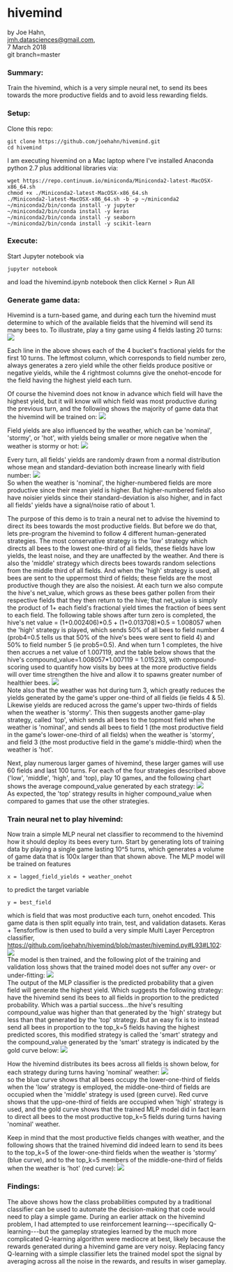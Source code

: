 # hivemind

by Joe Hahn,<br />
jmh.datasciences@gmail.com,<br />
7 March 2018<br />
git branch=master

### Summary:
Train the hivemind, which is a very simple neural net, to send its bees towards the more
productive fields and to avoid less rewarding fields.

### Setup:

Clone this repo:

    git clone https://github.com/joehahn/hivemind.git
    cd hivemind

I am executing hivemind on a Mac laptop where I've installed
Anaconda python 2.7 plus additional libraries via:

    wget https://repo.continuum.io/miniconda/Miniconda2-latest-MacOSX-x86_64.sh
    chmod +x ./Miniconda2-latest-MacOSX-x86_64.sh
    ./Miniconda2-latest-MacOSX-x86_64.sh -b -p ~/miniconda2
    ~/miniconda2/bin/conda install -y jupyter
    ~/miniconda2/bin/conda install -y keras
    ~/miniconda2/bin/conda install -y seaborn
    ~/miniconda2/bin/conda install -y scikit-learn

### Execute:

Start Jupyter notebook via

    jupyter notebook

and load the hivemind.ipynb notebook then click Kernel > Run All

### Generate game data:

Hivemind is a turn-based game, and during each turn the hivemind must determine to which
of the available fields that the hivemind will send its many bees to.
To illustrate, play a tiny game using 4 fields lasting 20 turns:
![](figs/yields.png)<br />

Each line in the above shows each of the 4 bucket's fractional yields for the first 10 turns.
The leftmost column, which corresponds to field number zero,
always generates a zero yield while the other fields produce
positive or negative yields, while the 4 rightmost columns give the onehot-encode for the field
having the highest yield each turn.

Of course the hivemind does not know in advance which field will have the highest yield,
but it will know will which field was most productive during the previous turn,
and the following shows the majority of game data that the hivemind will be trained on:
![](figs/lagged_yields.png)<br />

Field yields are also influenced by the weather, which can be 'nominal', 'stormy', or 'hot',
with yields being smaller or more negative when the weather is stormy or hot:
![](figs/weather.png)<br />

Every turn, all fields' yields are randomly drawn from a normal distribution whose
mean and standard-deviation both increase linearly with field number:
![](figs/field_parameters.png)<br />
So when the weather is 'nominal', the higher-numbered fields are more productive
since their mean yield is higher. But higher-numbered fields also have noisier yields
since their standard-deviation is also higher, and in fact all fields' yields have a 
signal/noise ratio of about 1.

The purpose of this demo is to train a neural net to advise the hivemind to direct
its bees towards the most productive fields. But before we do that, lets pre-program
the hivemind to follow 4 different human-generated strategies. The most conservative
strategy is the 'low' strategy which directs all bees to the lowest one-third of all
fields, these fields have low yields, the least noise, and they are unaffected by the weather.
And there is also the 'middle' strategy which directs bees towards random selections
from the middle third of all fields.
And when the 'high' strategy is used, all bees are sent to the uppermost third of fields;
these fields are the most productive though they are also the noisiest. At each
turn we also compute the hive's net_value, which grows as these bees gather pollen from
their respective fields that they then return to the hive; that net_value is simply the product of
1+ each field's fractional yield times the fraction of bees sent to each field. The following
table shows after turn zero is completed, the hive's 
net value = (1+0.002406)\*0.5 + (1+0.013708)\*0.5 = 1.008057 when the 'high' strategy
is played, which sends 50% of all bees to field number 4 (prob4=0.5 tells us that 50%
of the hive's bees were sent to field 4) and 50% to field number 5 (ie prob5=0.5).
And when turn 1 completes, the hive then accrues a net value of 1.007119, and the table
below shows that the hive's compound_value=1.008057*1.007119 = 1.015233, with
compound-scoring used to quantify how visits by bees at the more productive fields
will over time strengthen the hive and allow it to spawns greater number of healthier bees.
![](figs/high.png)<br />
Note also that the weather was hot during turn 3, which greatly reduces the yields
generated by the game's upper one-third of all fields (ie fields 4 & 5). Likewise
yields are reduced across the game's upper two-thirds of fields when the weather is 'stormy'.
This then suggests another game-play strategy, called 'top', which sends all bees
to the topmost field when the weather is 'nominal', and sends all bees to field 1
(the most productive field in the game's lower-one-third of all fields) when the weather
is 'stormy', and field 3 (the most productive field in the game's middle-third) when
the weather is 'hot'.

Next, play numerous larger games of hivemind, these larger
games will use 60 fields and last 100 turns.
For each of the four strategies described above ('low', 'middle', 'high', and 'top), play 10 games,
and the following chart shows the average compound_value generated by each strategy:
![](figs/low_thru_top_strategies.png)<br />
As expected, the 'top' strategy results in higher compound_value when compared to games
that use the other strategies.

### Train neural net to play hivemind:

Now train a simple MLP neural net classifier to recommend to the hivemind how it should
deploy its bees every turn. Start by generating lots of training data by playing a single
game lasting 10^5 turns, which generates a volume of game data that is 100x larger than
that shown above. The MLP model will be trained on features

    x = lagged_field_yields + weather_onehot

to predict the target variable

    y = best_field

which is field that was most productive each turn, onehot encoded. This game data is then
split equally into train, test, and validation datasets. Keras + Tensforflow
is then used to build a very simple Multi Layer Perceptron classifier,
https://github.com/joehahn/hivemind/blob/master/hivemind.py#L93#L102:
![](figs/model.png)<br />
The model is then trained, and the following plot of the training and validation loss
shows that the trained model does not suffer any over- or under-fitting:
![](figs/loss.png)<br />
The output of the MLP classifier is the predicted probability that a given field 
will generate the highest yield. Which suggests the following strategy:
have the hivemind send its bees to all fields in proportion to the predicted
probability. Which was a partial success...the hive's resulting compound_value
was higher than that generated by the 'high' strategy but less than that generated by
the 'top' strategy. But an easy fix is to instead send all bees in proportion
to the top_k=5 fields having the highest predicted scores,
this modified strategy is called the 'smart' strategy and the compound_value
generated by the 'smart' strategy is indicated by the gold curve below: 
![](figs/low_thru_smart_strategies.png)<br />

How the hivemind distributes its bees across all fields is shown below,
for each strategy during turns having 'nominal' weather:
![](figs/field_occupation.png)<br />
so the blue curve shows that all bees occupy the lower-one-third of fields
when the 'low' strategy is employed, the middle-one-third of fields
are occupied when the 'middle' strategy is used (green curve). Red curve
shows that the upp-one-third of fields are occupied when 'high' strategy
is used, and the gold curve shows that the trained MLP model did in fact
learn to direct all bees to the most productive top_k=5 fields
during turns having 'nominal' weather.

Keep in mind that the most productive fields changes with weather,
and the following shows that the trained hivemind did indeed learn
to send its bees to the top_k=5 of the lower-one-third fields when
the weather is 'stormy' (blue curve), and to the top_k=5 members of the
middle-one-third of fields when the weather is 'hot' (red curve):
![](figs/smart_top_weather.png)<br />

### Findings:

The above shows how the class probabilities computed by a traditional
classifier can be used to automate the decision-making that code 
would need to play a simple game. During an earlier attack on the hivemind problem,
I had attempted to use reinforcement learning---specifically Q-learning---but
the gameplay strategies learned by the much more complicated Q-learning algorithm
were mediocre at best, likely because the rewards generated during a hivemind game
are very noisy. Replacing fancy Q-learning with a simple classifier lets the
trained model spot the signal by averaging across all the noise in the
rewards, and results in wiser gameplay.
